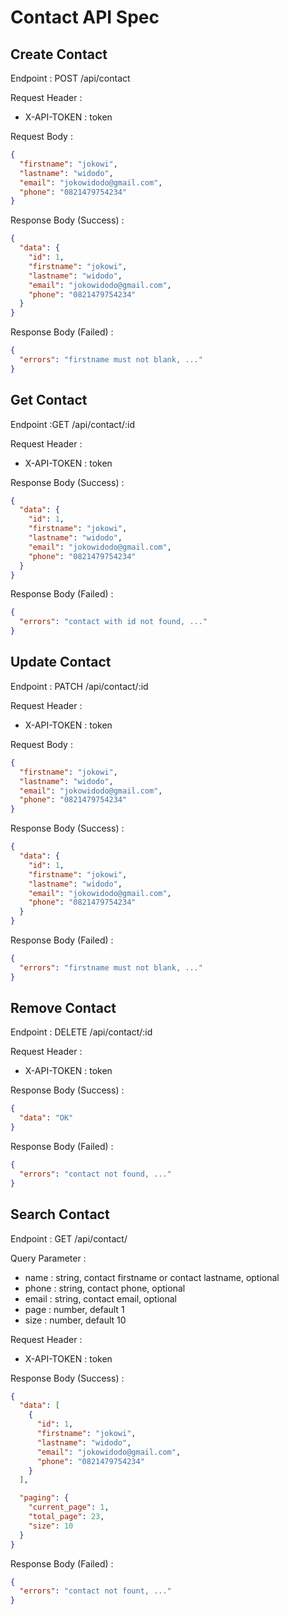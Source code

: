 # Contact API Spec

## Create Contact

Endpoint : POST /api/contact

Request Header :

- X-API-TOKEN : token

Request Body :

```json
{
  "firstname": "jokowi",
  "lastname": "widodo",
  "email": "jokowidodo@gmail.com",
  "phone": "0821479754234"
}
```

Response Body (Success) :

```json
{
  "data": {
    "id": 1,
    "firstname": "jokowi",
    "lastname": "widodo",
    "email": "jokowidodo@gmail.com",
    "phone": "0821479754234"
  }
}
```

Response Body (Failed) :

```json
{
  "errors": "firstname must not blank, ..."
}
```

## Get Contact

Endpoint :GET /api/contact/:id

Request Header :

- X-API-TOKEN : token

Response Body (Success) :

```json
{
  "data": {
    "id": 1,
    "firstname": "jokowi",
    "lastname": "widodo",
    "email": "jokowidodo@gmail.com",
    "phone": "0821479754234"
  }
}
```

Response Body (Failed) :

```json
{
  "errors": "contact with id not found, ..."
}
```

## Update Contact

Endpoint : PATCH /api/contact/:id

Request Header :

- X-API-TOKEN : token

Request Body :

```json
{
  "firstname": "jokowi",
  "lastname": "widodo",
  "email": "jokowidodo@gmail.com",
  "phone": "0821479754234"
}
```

Response Body (Success) :

```json
{
  "data": {
    "id": 1,
    "firstname": "jokowi",
    "lastname": "widodo",
    "email": "jokowidodo@gmail.com",
    "phone": "0821479754234"
  }
}
```

Response Body (Failed) :

```json
{
  "errors": "firstname must not blank, ..."
}
```

## Remove Contact

Endpoint : DELETE /api/contact/:id

Request Header :

- X-API-TOKEN : token

Response Body (Success) :

```json
{
  "data": "OK"
}
```

Response Body (Failed) :

```json
{
  "errors": "contact not found, ..."
}
```

## Search Contact

Endpoint : GET /api/contact/

Query Parameter :

- name : string, contact firstname or contact lastname, optional
- phone : string, contact phone, optional
- email : string, contact email, optional
- page : number, default 1
- size : number, default 10

Request Header :

- X-API-TOKEN : token

Response Body (Success) :

```json
{
  "data": [
    {
      "id": 1,
      "firstname": "jokowi",
      "lastname": "widodo",
      "email": "jokowidodo@gmail.com",
      "phone": "0821479754234"
    }
  ],

  "paging": {
    "current_page": 1,
    "total_page": 23,
    "size": 10
  }
}
```

Response Body (Failed) :

```json
{
  "errors": "contact not fount, ..."
}
```
